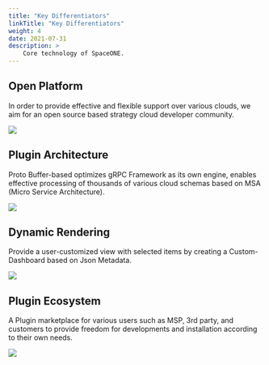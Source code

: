 ```yaml
---
title: "Key Differentiators"
linkTitle: "Key Differentiators"
weight: 4
date: 2021-07-31
description: >
    Core technology of SpaceONE.
---
```


## Open Platform

In order to provide effective and flexible support over various clouds, we aim for an open source based strategy cloud developer community.

![](/docs/concepts/img/2020-07-31-3.18.54.png)


## Plugin Architecture

Proto Buffer-based optimizes gRPC Framework as its own engine, enables effective processing of thousands of various cloud schemas based on MSA \(Micro Service Architecture\).

![](/docs/concepts/img/2020-07-31-3.23.50.png)

## Dynamic Rendering

Provide a user-customized view with selected items by creating a Custom-Dashboard based on Json Metadata.

![](/docs/concepts/img/2020-07-31-3.25.39.png)

## Plugin Ecosystem

A Plugin marketplace for various users such as MSP, 3rd party, and customers to provide freedom for developments and installation according to their own needs.

![](/docs/concepts/img/2020-07-31-3.29.34.png)

